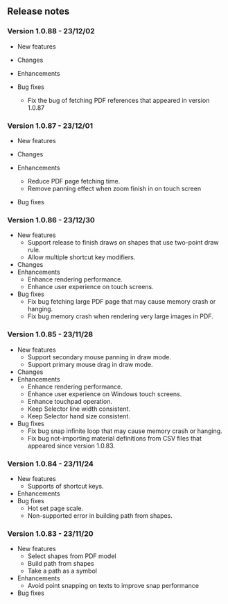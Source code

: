 ## Release notes


### Version 1.0.88 - 23/12/02

- New features

- Changes
- Enhancements
- Bug fixes
  - Fix the bug of fetching PDF references that appeared in version 1.0.87

### Version 1.0.87 - 23/12/01

- New features

- Changes
- Enhancements
  - Reduce PDF page fetching time.
  - Remove panning effect when zoom finish in on touch screen 
- Bug fixes


### Version 1.0.86 - 23/12/30

- New features
    - Support release to finish draws on shapes that use two-point draw rule.
    - Allow multiple shortcut key modifiers.
- Changes
- Enhancements
  - Enhance rendering performance.
  - Enhance user experience on touch screens.
- Bug fixes
  - Fix bug fetching large PDF page that may cause memory crash or hanging.
  - Fix bug memory crash when rendering very large images in PDF.



### Version 1.0.85 - 23/11/28

- New features
    - Support secondary mouse panning in draw mode.
    - Support primary mouse drag in draw mode.
- Changes
- Enhancements
    - Enhance rendering performance.
    - Enhance user experience on Windows touch screens.
    - Enhance touchpad operation.
    - Keep Selector line width consistent.
    - Keep Selector hand size consistent.
- Bug fixes
    - Fix bug snap infinite loop that may cause memory crash or hanging.
    - Fix bug not-importing material definitions from CSV files that appeared since version 1.0.83.
  

### Version 1.0.84 - 23/11/24
   
- New features 
    - Supports of shortcut keys.
- Enhancements 
- Bug fixes
    - Hot set page scale.
    - Non-supported error in building path from shapes.

### Version 1.0.83  - 23/11/20

- New features
    - Select shapes from PDF model
    - Build path from shapes
    - Take a path as a symbol
- Enhancements
    - Avoid point snapping on texts to improve snap performance
- Bug fixes


  
        